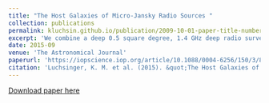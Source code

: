 ```yaml
---
title: "The Host Galaxies of Micro-Jansky Radio Sources "
collection: publications
permalink: kluchsin.github.io/publication/2009-10-01-paper-title-number-1
excerpt: 'We combine a deep 0.5 square degree, 1.4 GHz deep radio survey in the Lockman Hole with infrared and optical data in the same field, including the Spitzer Extragalactic Representative Volume Survey (SERVS) and UKIDSS near-infrared surveys, to make the largest study to date of the host galaxies of radio sources with typical radio flux densities ∼ 50 μJy.'
date: 2015-09
venue: 'The Astronomical Journal'
paperurl: 'https://iopscience.iop.org/article/10.1088/0004-6256/150/3/87'
citation: 'Luchsinger, K. M. et al. (2015). &quot;The Host Galaxies of Micro-Jansky Radio Sources.&quot; <i>The Astronomical Journal</i>. Volume 150, Issue 3, article id. 87, 11.'
---
```


[Download paper here](https://iopscience.iop.org/article/10.1088/0004-6256/150/3/87/pdf)
